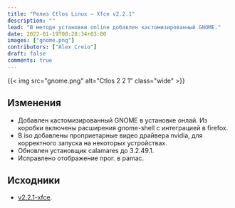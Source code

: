 ```yaml
---
title: "Релиз Ctlos Linux — Xfce v2.2.1"
description: ""
lead: "В методе установки online добавлен кастомизированный GNOME."
date: 2022-01-19T00:28:34+03:00
images: ["gnome.png"]
contributors: ["Alex Creio"]
draft: false
comments: true
---
```


{{< img src="gnome.png" alt="Ctlos 2 2 1" class="wide" >}}

## Изменения

- Добавлен кастомизированный GNOME в установке онлай. Из коробки включены расширения gnome-shell с интеграцией в firefox.
- В iso добавлены проприетарные видео драйвера nvidia, для корректного запуска на некоторых устройствах.
- Обновлен установщик calamares до 3.2.49.1.
- Исправлено отображение прог. в pamac.

## Исходники

- [v2.2.1-xfce](https://github.com/ctlos/ctlosiso/tree/v2.2.1-xfce).
